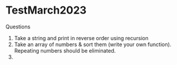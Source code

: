 # TestMarch2023
Questions

1. Take a string and print in reverse order using recursion
2. Take an array of numbers & sort them (write your own function). Repeating numbers should be eliminated.
3. 
